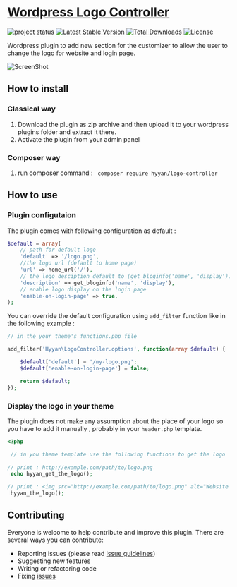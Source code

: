 # [Wordpress Logo Controller ](https://github.com/hyyan/logo-controller/)

[![project status](http://stillmaintained.com/hyyan/logo-controller.png)](http://stillmaintained.com/hyyan/logo-controller)
[![Latest Stable Version](https://poser.pugx.org/hyyan/logo-controller/v/stable.svg)](https://packagist.org/packages/hyyan/logo-controller)
[![Total Downloads](https://poser.pugx.org/hyyan/logo-controller/downloads.svg)](https://packagist.org/packages/hyyan/logo-controller)
[![License](https://poser.pugx.org/hyyan/logo-controller/license.svg)](https://packagist.org/packages/hyyan/logo-controller)

Wordpress plugin to add new section for the customizer to allow the user to 
change the logo for website and login page.

![ScreenShot](https://raw.github.com/hyyan/logo-controller/master/screenshot-2.png)

## How to install

### Classical way
    
1. Download the plugin as zip archive and then upload it to your wordpress plugins folder and 
extract it there.
2. Activate the plugin from your admin panel

### Composer way

1. run composer command : ``` composer require hyyan/logo-controller```

## How to use

### Plugin configutaion

The plugin comes with following configuration as default :

```php
$default = array(
    // path for default logo 
    'default' => '/logo.png',
    //the logo url (default to home page)
    'url' => home_url('/'),
    // the logo desciption default to (get_bloginfo('name', 'display')) 
    'description' => get_bloginfo('name', 'display'),
    // enable logo display on the login page
    'enable-on-login-page' => true,
);
```

You can override the default configuration using ```add_filter``` function like 
in the following example :

```php
// in the your theme's functions.php file

add_filter('Hyyan\LogoController.options', function(array $default) {

    $default['default'] = '/my-logo.png';
    $default['enable-on-login-page'] = false;

    return $default;
});
```

### Display the logo in your theme

The plugin does not make any assumption about the place of your logo so you have
to add it manually , probably in your ```header.php``` template.

```php
<?php 

 // in you theme template use the following functions to get the logo
  
// print : http://example.com/path/to/logo.png 
 echo hyyan_get_the_logo(); 

// print : <img src="http://example.com/path/to/logo.png" alt="Website Title">    
 hyyan_the_logo(); 

```

## Contributing

Everyone is welcome to help contribute and improve this plugin. There are several 
ways you can contribute:

* Reporting issues (please read [issue guidelines](https://github.com/necolas/issue-guidelines))
* Suggesting new features
* Writing or refactoring code
* Fixing [issues](https://github.com/hyyan/logo-controller/issues)


